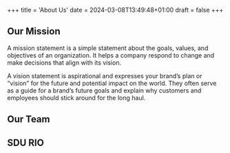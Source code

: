 +++
title = 'About Us'
date = 2024-03-08T13:49:48+01:00
draft = false
+++


## Our Mission

A mission statement is a simple statement about the goals, values, and objectives of an organization. It helps a company respond to change and make decisions that align with its vision.

A vision statement is aspirational and expresses your brand’s plan or “vision” for the future and potential impact on the world. They often serve as a guide for a brand’s future goals and explain why customers and employees should stick around for the long haul.

## Our Team

## SDU RIO
